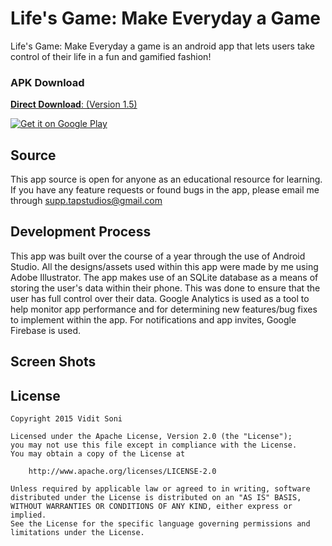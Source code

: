 Life's Game: Make Everyday a Game
=================================

Life's Game: Make Everyday a game is an android app that lets users take control of their life in a fun and gamified fashion!


### APK Download

[**Direct Download**: (Version 1.5)](LifesGame.apk)

<a href="https://play.google.com/store/apps/details?id=lifesgame.tapstudios.ca.lifesgame">
  <img alt="Get it on Google Play"
       src="https://developer.android.com/images/brand/en_generic_rgb_wo_45.png" />
</a>

## Source

This app source is open for anyone as an educational resource for learning. If you have any feature requests or found bugs in the app, please email me through supp.tapstudios@gmail.com

## Development Process

This app was built over the course of a year through the use of Android Studio. All the designs/assets used within this app were made by me using Adobe Illustrator.
The app makes use of an SQLite database as a means of storing the user's data within their phone. This was done to ensure that the user has
full control over their data. Google Analytics is used as a tool to help monitor app performance and for determining new features/bug fixes to implement within the app.
For notifications and app invites, Google Firebase is used.

## Screen Shots

## License

    Copyright 2015 Vidit Soni
    
    Licensed under the Apache License, Version 2.0 (the "License");
    you may not use this file except in compliance with the License.
    You may obtain a copy of the License at
    
        http://www.apache.org/licenses/LICENSE-2.0
    
    Unless required by applicable law or agreed to in writing, software
    distributed under the License is distributed on an "AS IS" BASIS,
    WITHOUT WARRANTIES OR CONDITIONS OF ANY KIND, either express or implied.
    See the License for the specific language governing permissions and
    limitations under the License.